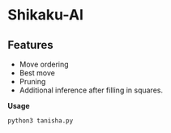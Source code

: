 # Shikaku-AI
## Features 
* Move ordering
* Best move
* Pruning
* Additional inference after filling in squares. 

**Usage**
```
python3 tanisha.py
```
